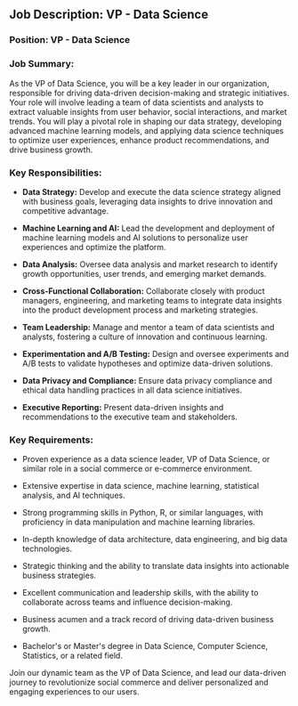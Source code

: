 ## Job Description: VP - Data Science

### Position: VP - Data Science

### Job Summary:

As the VP of Data Science, you will be a key leader in our organization, responsible for driving data-driven decision-making and strategic initiatives. Your role will involve leading a team of data scientists and analysts to extract valuable insights from user behavior, social interactions, and market trends. You will play a pivotal role in shaping our data strategy, developing advanced machine learning models, and applying data science techniques to optimize user experiences, enhance product recommendations, and drive business growth.

### Key Responsibilities:

- **Data Strategy:** Develop and execute the data science strategy aligned with business goals, leveraging data insights to drive innovation and competitive advantage.

- **Machine Learning and AI:** Lead the development and deployment of machine learning models and AI solutions to personalize user experiences and optimize the platform.

- **Data Analysis:** Oversee data analysis and market research to identify growth opportunities, user trends, and emerging market demands.

- **Cross-Functional Collaboration:** Collaborate closely with product managers, engineering, and marketing teams to integrate data insights into the product development process and marketing strategies.

- **Team Leadership:** Manage and mentor a team of data scientists and analysts, fostering a culture of innovation and continuous learning.

- **Experimentation and A/B Testing:** Design and oversee experiments and A/B tests to validate hypotheses and optimize data-driven solutions.

- **Data Privacy and Compliance:** Ensure data privacy compliance and ethical data handling practices in all data science initiatives.

- **Executive Reporting:** Present data-driven insights and recommendations to the executive team and stakeholders.

### Key Requirements:

- Proven experience as a data science leader, VP of Data Science, or similar role in a social commerce or e-commerce environment.

- Extensive expertise in data science, machine learning, statistical analysis, and AI techniques.

- Strong programming skills in Python, R, or similar languages, with proficiency in data manipulation and machine learning libraries.

- In-depth knowledge of data architecture, data engineering, and big data technologies.

- Strategic thinking and the ability to translate data insights into actionable business strategies.

- Excellent communication and leadership skills, with the ability to collaborate across teams and influence decision-making.

- Business acumen and a track record of driving data-driven business growth.

- Bachelor's or Master's degree in Data Science, Computer Science, Statistics, or a related field.

Join our dynamic team as the VP of Data Science, and lead our data-driven journey to revolutionize social commerce and deliver personalized and engaging experiences to our users.
